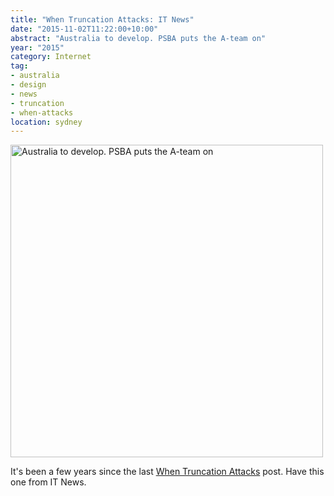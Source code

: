 ```yaml
---
title: "When Truncation Attacks: IT News"
date: "2015-11-02T11:22:00+10:00"
abstract: "Australia to develop. PSBA puts the A-team on"
year: "2015"
category: Internet
tag:
- australia
- design
- news
- truncation
- when-attacks
location: sydney
---
```

<p><img src="https://rubenerd.com/files/2015/truncate.itnews.png" style="width:500px;" alt="Australia to develop. PSBA puts the A-team on" /></p>

It's been a few years since the last [When Truncation Attacks](https://rubenerd.com/tag/truncation) post. Have this one from IT News.

